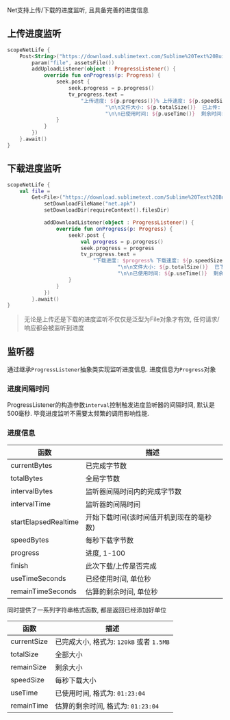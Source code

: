 Net支持上传/下载的进度监听, 且具备完善的进度信息


## 上传进度监听

```kotlin
scopeNetLife {
    Post<String>("https://download.sublimetext.com/Sublime%20Text%20Build%203211.dmg") {
        param("file", assetsFile())
        addUploadListener(object : ProgressListener() {
            override fun onProgress(p: Progress) {
                seek.post {
                    seek.progress = p.progress()
                    tv_progress.text =
                        "上传进度: ${p.progress()}% 上传速度: ${p.speedSize()}     " +
                                "\n\n文件大小: ${p.totalSize()}  已上传: ${p.currentSize()}  剩余大小: ${p.remainSize()}" +
                                "\n\n已使用时间: ${p.useTime()}  剩余时间: ${p.remainTime()}"
                }
            }
        })
    }.await()
}
```



## 下载进度监听

```kotlin
scopeNetLife {
    val file =
        Get<File>("https://download.sublimetext.com/Sublime%20Text%20Build%203211.dmg") {
            setDownloadFileName("net.apk")
            setDownloadDir(requireContext().filesDir)

            addDownloadListener(object : ProgressListener() {
                override fun onProgress(p: Progress) {
                    seek?.post {
                        val progress = p.progress()
                        seek.progress = progress
                        tv_progress.text =
                            "下载进度: $progress% 下载速度: ${p.speedSize()}     " +
                                    "\n\n文件大小: ${p.totalSize()}  已下载: ${p.currentSize()}  剩余大小: ${p.remainSize()}" +
                                    "\n\n已使用时间: ${p.useTime()}  剩余时间: ${p.remainTime()}"
                    }
                }
            })
        }.await()
}
```

> 无论是上传还是下载的进度监听不仅仅是泛型为File对象才有效, 任何请求/响应都会被监听到进度


## 监听器

通过继承`ProgressListener`抽象类实现监听进度信息. 进度信息为`Progress`对象

### 进度间隔时间

ProgressListener的构造参数`interval`控制触发进度监听器的间隔时间, 默认是500毫秒. 毕竟进度监听不需要太频繁的调用影响性能.

### 进度信息

| 函数 | 描述 |
|-|-|
| currentBytes | 已完成字节数 |
| totalBytes | 全局字节数 |
| intervalBytes | 监听器间隔时间内的完成字节数 |
| intervalTime | 监听器的间隔时间 |
| startElapsedRealtime | 开始下载时间(该时间值开机到现在的毫秒数) |
| speedBytes | 每秒下载字节数 |
| progress | 进度, 1-100 |
| finish | 此次下载/上传是否完成 |
| useTimeSeconds | 已经使用时间, 单位秒 |
| remainTimeSeconds | 估算的剩余时间, 单位秒 |

同时提供了一系列字符串格式函数, 都是返回已经添加好单位

| 函数 | 描述 |
|-|-|
| currentSize | 已完成大小, 格式为: `120kB` 或者 `1.5MB` |
| totalSize | 全部大小 |
| remainSize | 剩余大小 |
| speedSize | 每秒下载大小 |
| useTime | 已使用时间, 格式为: `01:23:04` |
| remainTime | 估算的剩余时间, 格式为: `01:23:04`  |
